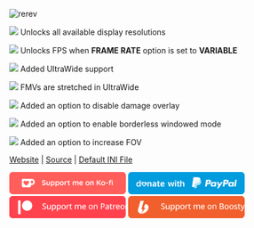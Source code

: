 ![rerev](http://thirteenag.github.io/screens/rerev/main2.jpg)

![](https://habrastorage.org/webt/ow/yy/mg/owyymgpibfqzfbwyf_iqoiqrede.png) Unlocks all available display resolutions

![](https://habrastorage.org/webt/ow/yy/mg/owyymgpibfqzfbwyf_iqoiqrede.png) Unlocks FPS when **FRAME RATE** option is set to **VARIABLE**

![](https://habrastorage.org/webt/ow/yy/mg/owyymgpibfqzfbwyf_iqoiqrede.png) Added UltraWide support

![](https://habrastorage.org/webt/31/qm/gv/31qmgv6q0kj8zie1itat5ygfsuq.png) FMVs are stretched in UltraWide

![](https://habrastorage.org/webt/ow/yy/mg/owyymgpibfqzfbwyf_iqoiqrede.png) Added an option to disable damage overlay

![](https://habrastorage.org/webt/ow/yy/mg/owyymgpibfqzfbwyf_iqoiqrede.png) Added an option to enable borderless windowed mode

![](https://habrastorage.org/webt/ow/yy/mg/owyymgpibfqzfbwyf_iqoiqrede.png) Added an option to increase FOV

[Website](http://thirteenag.github.io/wfp#rerev) | [Source](https://github.com/ThirteenAG/WidescreenFixesPack/blob/master/source/ResidentEvilRevelations.FusionFix/dllmain.cpp) | [Default INI File](https://github.com/ThirteenAG/WidescreenFixesPack/blob/master/data/ResidentEvilRevelations.FusionFix/scripts/ResidentEvilRevelations.FusionFix.ini)

<a href="https://ko-fi.com/thirteenag"><img src="https://github.com/ThirteenAG/thirteenag.github.io/raw/master/img/buttons/kofi.svg" height="40"></a> <a href="https://paypal.me/SergeyP13"><img src="https://github.com/ThirteenAG/thirteenag.github.io/raw/master/img/buttons/paypal.svg" height="40"></a> <a href="https://www.patreon.com/ThirteenAG"><img src="https://github.com/ThirteenAG/thirteenag.github.io/raw/master/img/buttons/patreon.svg" height="40"></a> <a href="https://boosty.to/thirteenag/donate"><img src="https://github.com/ThirteenAG/thirteenag.github.io/raw/master/img/buttons/boosty.svg" height="40"></a>
